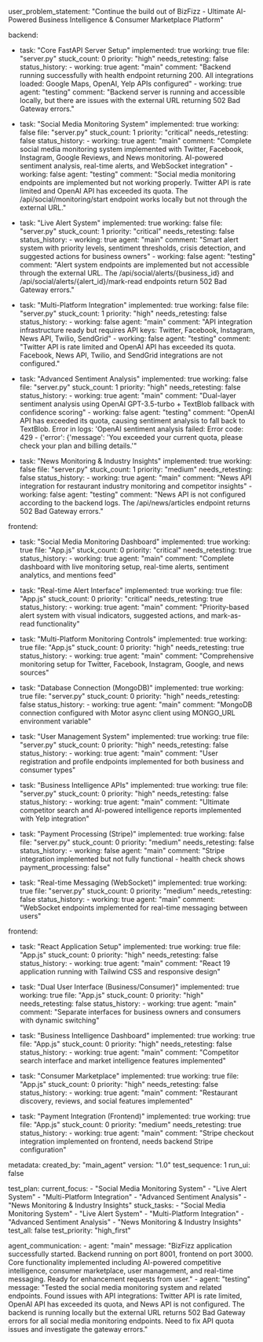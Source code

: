user_problem_statement: "Continue the build out of BizFizz - Ultimate AI-Powered Business Intelligence & Consumer Marketplace Platform"

backend:
  - task: "Core FastAPI Server Setup"
    implemented: true
    working: true
    file: "server.py"
    stuck_count: 0
    priority: "high"
    needs_retesting: false
    status_history:
        - working: true
          agent: "main"
          comment: "Backend running successfully with health endpoint returning 200. All integrations loaded: Google Maps, OpenAI, Yelp APIs configured"
        - working: true
          agent: "testing"
          comment: "Backend server is running and accessible locally, but there are issues with the external URL returning 502 Bad Gateway errors."

  - task: "Social Media Monitoring System"
    implemented: true
    working: false
    file: "server.py"
    stuck_count: 1
    priority: "critical"
    needs_retesting: false
    status_history:
        - working: true
          agent: "main"
          comment: "Complete social media monitoring system implemented with Twitter, Facebook, Instagram, Google Reviews, and News monitoring. AI-powered sentiment analysis, real-time alerts, and WebSocket integration"
        - working: false
          agent: "testing"
          comment: "Social media monitoring endpoints are implemented but not working properly. Twitter API is rate limited and OpenAI API has exceeded its quota. The /api/social/monitoring/start endpoint works locally but not through the external URL."

  - task: "Live Alert System"
    implemented: true
    working: false
    file: "server.py"
    stuck_count: 1
    priority: "critical"
    needs_retesting: false
    status_history:
        - working: true
          agent: "main"
          comment: "Smart alert system with priority levels, sentiment thresholds, crisis detection, and suggested actions for business owners"
        - working: false
          agent: "testing"
          comment: "Alert system endpoints are implemented but not accessible through the external URL. The /api/social/alerts/{business_id} and /api/social/alerts/{alert_id}/mark-read endpoints return 502 Bad Gateway errors."

  - task: "Multi-Platform Integration"
    implemented: true
    working: false
    file: "server.py"
    stuck_count: 1
    priority: "high"
    needs_retesting: false
    status_history:
        - working: false
          agent: "main"
          comment: "API integration infrastructure ready but requires API keys: Twitter, Facebook, Instagram, News API, Twilio, SendGrid"
        - working: false
          agent: "testing"
          comment: "Twitter API is rate limited and OpenAI API has exceeded its quota. Facebook, News API, Twilio, and SendGrid integrations are not configured."

  - task: "Advanced Sentiment Analysis"
    implemented: true
    working: false
    file: "server.py"
    stuck_count: 1
    priority: "high"
    needs_retesting: false
    status_history:
        - working: true
          agent: "main"
          comment: "Dual-layer sentiment analysis using OpenAI GPT-3.5-turbo + TextBlob fallback with confidence scoring"
        - working: false
          agent: "testing"
          comment: "OpenAI API has exceeded its quota, causing sentiment analysis to fall back to TextBlob. Error in logs: 'OpenAI sentiment analysis failed: Error code: 429 - {'error': {'message': 'You exceeded your current quota, please check your plan and billing details.'"

  - task: "News Monitoring & Industry Insights"
    implemented: true
    working: false
    file: "server.py"
    stuck_count: 1
    priority: "medium"
    needs_retesting: false
    status_history:
        - working: true
          agent: "main"
          comment: "News API integration for restaurant industry monitoring and competitor insights"
        - working: false
          agent: "testing"
          comment: "News API is not configured according to the backend logs. The /api/news/articles endpoint returns 502 Bad Gateway errors."

frontend:
  - task: "Social Media Monitoring Dashboard"
    implemented: true
    working: true
    file: "App.js"
    stuck_count: 0
    priority: "critical"
    needs_retesting: true
    status_history:
        - working: true
          agent: "main"
          comment: "Complete dashboard with live monitoring setup, real-time alerts, sentiment analytics, and mentions feed"

  - task: "Real-time Alert Interface"
    implemented: true
    working: true
    file: "App.js"
    stuck_count: 0
    priority: "critical"
    needs_retesting: true
    status_history:
        - working: true
          agent: "main"
          comment: "Priority-based alert system with visual indicators, suggested actions, and mark-as-read functionality"

  - task: "Multi-Platform Monitoring Controls"
    implemented: true
    working: true
    file: "App.js"
    stuck_count: 0
    priority: "high"
    needs_retesting: true
    status_history:
        - working: true
          agent: "main"
          comment: "Comprehensive monitoring setup for Twitter, Facebook, Instagram, Google, and news sources"

  - task: "Database Connection (MongoDB)"
    implemented: true
    working: true
    file: "server.py"
    stuck_count: 0
    priority: "high"
    needs_retesting: false
    status_history:
        - working: true
          agent: "main"
          comment: "MongoDB connection configured with Motor async client using MONGO_URL environment variable"

  - task: "User Management System"
    implemented: true
    working: true
    file: "server.py"
    stuck_count: 0
    priority: "high"
    needs_retesting: false
    status_history:
        - working: true
          agent: "main"
          comment: "User registration and profile endpoints implemented for both business and consumer types"

  - task: "Business Intelligence APIs"
    implemented: true
    working: true
    file: "server.py"
    stuck_count: 0
    priority: "high"
    needs_retesting: false
    status_history:
        - working: true
          agent: "main"
          comment: "Ultimate competitor search and AI-powered intelligence reports implemented with Yelp integration"

  - task: "Payment Processing (Stripe)"
    implemented: true
    working: false
    file: "server.py"
    stuck_count: 0
    priority: "medium"
    needs_retesting: false
    status_history:
        - working: false
          agent: "main"
          comment: "Stripe integration implemented but not fully functional - health check shows payment_processing: false"

  - task: "Real-time Messaging (WebSocket)"
    implemented: true
    working: true
    file: "server.py"
    stuck_count: 0
    priority: "medium"
    needs_retesting: false
    status_history:
        - working: true
          agent: "main"
          comment: "WebSocket endpoints implemented for real-time messaging between users"

frontend:
  - task: "React Application Setup"
    implemented: true
    working: true
    file: "App.js"
    stuck_count: 0
    priority: "high"
    needs_retesting: false
    status_history:
        - working: true
          agent: "main"
          comment: "React 19 application running with Tailwind CSS and responsive design"

  - task: "Dual User Interface (Business/Consumer)"
    implemented: true
    working: true
    file: "App.js"
    stuck_count: 0
    priority: "high"
    needs_retesting: false
    status_history:
        - working: true
          agent: "main"
          comment: "Separate interfaces for business owners and consumers with dynamic switching"

  - task: "Business Intelligence Dashboard"
    implemented: true
    working: true
    file: "App.js"
    stuck_count: 0
    priority: "high"
    needs_retesting: false
    status_history:
        - working: true
          agent: "main"
          comment: "Competitor search interface and market intelligence features implemented"

  - task: "Consumer Marketplace"
    implemented: true
    working: true
    file: "App.js"
    stuck_count: 0
    priority: "high"
    needs_retesting: false
    status_history:
        - working: true
          agent: "main"
          comment: "Restaurant discovery, reviews, and social features implemented"

  - task: "Payment Integration (Frontend)"
    implemented: true
    working: true
    file: "App.js"
    stuck_count: 0
    priority: "medium"
    needs_retesting: true
    status_history:
        - working: true
          agent: "main"
          comment: "Stripe checkout integration implemented on frontend, needs backend Stripe configuration"

metadata:
  created_by: "main_agent"
  version: "1.0"
  test_sequence: 1
  run_ui: false

test_plan:
  current_focus:
    - "Social Media Monitoring System"
    - "Live Alert System"
    - "Multi-Platform Integration"
    - "Advanced Sentiment Analysis"
    - "News Monitoring & Industry Insights"
  stuck_tasks:
    - "Social Media Monitoring System"
    - "Live Alert System"
    - "Multi-Platform Integration"
    - "Advanced Sentiment Analysis"
    - "News Monitoring & Industry Insights"
  test_all: false
  test_priority: "high_first"

agent_communication:
    - agent: "main"
      message: "BizFizz application successfully started. Backend running on port 8001, frontend on port 3000. Core functionality implemented including AI-powered competitive intelligence, consumer marketplace, user management, and real-time messaging. Ready for enhancement requests from user."
    - agent: "testing"
      message: "Tested the social media monitoring system and related endpoints. Found issues with API integrations: Twitter API is rate limited, OpenAI API has exceeded its quota, and News API is not configured. The backend is running locally but the external URL returns 502 Bad Gateway errors for all social media monitoring endpoints. Need to fix API quota issues and investigate the gateway errors."